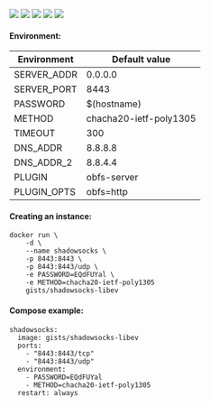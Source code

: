 ![](https://img.shields.io/badge/shadowsocks--libev-3.0.2-brightgreen.svg) ![](https://img.shields.io/badge/simple--obfs-0.0.2-brightgreen.svg) ![](https://img.shields.io/badge/Alpine-3.5-brightgreen.svg) ![](https://img.shields.io/docker/stars/gists/shadowsocks-libev.svg) ![](https://img.shields.io/docker/pulls/gists/shadowsocks-libev.svg)

#### Environment:

| Environment | Default value          |
|-------------|------------------------|
| SERVER_ADDR | 0.0.0.0                |
| SERVER_PORT | 8443                   |
| PASSWORD    | $(hostname)            |
| METHOD      | chacha20-ietf-poly1305 |
| TIMEOUT     | 300                    |
| DNS_ADDR    | 8.8.8.8                |
| DNS_ADDR_2  | 8.8.4.4                |
| PLUGIN      | obfs-server            |
| PLUGIN_OPTS | obfs=http              |

#### Creating an instance:

    docker run \
        -d \
        --name shadowsocks \
        -p 8443:8443 \
        -p 8443:8443/udp \
        -e PASSWORD=EQdFUYal \
        -e METHOD=chacha20-ietf-poly1305
        gists/shadowsocks-libev

#### Compose example:

    shadowsocks:
      image: gists/shadowsocks-libev
      ports:
        - "8443:8443/tcp"
        - "8443:8443/udp"
      environment:
        - PASSWORD=EQdFUYal
        - METHOD=chacha20-ietf-poly1305
      restart: always

